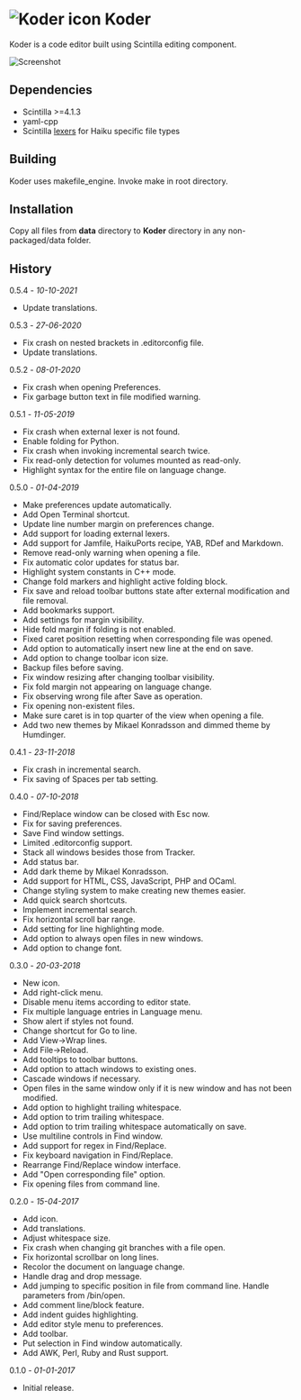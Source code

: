 # **![Koder icon](./artwork/Koder_icon_64.png)** Koder

Koder is a code editor built using Scintilla editing component.

![Screenshot](./artwork/Koder.png)

## Dependencies

* Scintilla >=4.1.3
* yaml-cpp
* Scintilla [lexers](https://github.com/KapiX/scintilla-haiku-lexers) for Haiku specific file types

## Building

Koder uses makefile_engine. Invoke make in root directory.

## Installation

Copy all files from **data** directory to **Koder** directory in any non-packaged/data folder.

## History

0.5.4 - *10-10-2021*

* Update translations.

0.5.3 - *27-06-2020*

* Fix crash on nested brackets in .editorconfig file.
* Update translations.

0.5.2 - *08-01-2020*

* Fix crash when opening Preferences.
* Fix garbage button text in file modified warning.

0.5.1 - *11-05-2019*

* Fix crash when external lexer is not found.
* Enable folding for Python.
* Fix crash when invoking incremental search twice.
* Fix read-only detection for volumes mounted as read-only.
* Highlight syntax for the entire file on language change.

0.5.0 - *01-04-2019*

* Make preferences update automatically.
* Add Open Terminal shortcut.
* Update line number margin on preferences change.
* Add support for loading external lexers.
* Add support for Jamfile, HaikuPorts recipe, YAB, RDef and Markdown.
* Remove read-only warning when opening a file.
* Fix automatic color updates for status bar.
* Highlight system constants in C++ mode.
* Change fold markers and highlight active folding block.
* Fix save and reload toolbar buttons state after external modification and file removal.
* Add bookmarks support.
* Add settings for margin visibility.
* Hide fold margin if folding is not enabled.
* Fixed caret position resetting when corresponding file was opened.
* Add option to automatically insert new line at the end on save.
* Add option to change toolbar icon size.
* Backup files before saving.
* Fix window resizing after changing toolbar visibility.
* Fix fold margin not appearing on language change.
* Fix observing wrong file after Save as operation.
* Fix opening non-existent files.
* Make sure caret is in top quarter of the view when opening a file.
* Add two new themes by Mikael Konradsson and dimmed theme by Humdinger.

0.4.1 - *23-11-2018*

* Fix crash in incremental search.
* Fix saving of Spaces per tab setting.

0.4.0 - *07-10-2018*

* Find/Replace window can be closed with Esc now.
* Fix for saving preferences.
* Save Find window settings.
* Limited .editorconfig support.
* Stack all windows besides those from Tracker.
* Add status bar.
* Add dark theme by Mikael Konradsson.
* Add support for HTML, CSS, JavaScript, PHP and OCaml.
* Change styling system to make creating new themes easier.
* Add quick search shortcuts.
* Implement incremental search.
* Fix horizontal scroll bar range.
* Add setting for line highlighting mode.
* Add option to always open files in new windows.
* Add option to change font.

0.3.0 - *20-03-2018*

* New icon.
* Add right-click menu.
* Disable menu items according to editor state.
* Fix multiple language entries in Language menu.
* Show alert if styles not found.
* Change shortcut for Go to line.
* Add View->Wrap lines.
* Add File->Reload.
* Add tooltips to toolbar buttons.
* Add option to attach windows to existing ones.
* Cascade windows if necessary.
* Open files in the same window only if it is new window and has not been modified.
* Add option to highlight trailing whitespace.
* Add option to trim trailing whitespace.
* Add option to trim trailing whitespace automatically on save.
* Use multiline controls in Find window.
* Add support for regex in Find/Replace.
* Fix keyboard navigation in Find/Replace.
* Rearrange Find/Replace window interface.
* Add "Open corresponding file" option.
* Fix opening files from command line.

0.2.0 - *15-04-2017*

* Add icon.
* Add translations.
* Adjust whitespace size.
* Fix crash when changing git branches with a file open.
* Fix horizontal scrollbar on long lines.
* Recolor the document on language change.
* Handle drag and drop message.
* Add jumping to specific position in file from command line. Handle parameters from /bin/open.
* Add comment line/block feature.
* Add indent guides highlighting.
* Add editor style menu to preferences.
* Add toolbar.
* Put selection in Find window automatically.
* Add AWK, Perl, Ruby and Rust support.

0.1.0 - *01-01-2017*

* Initial release.
